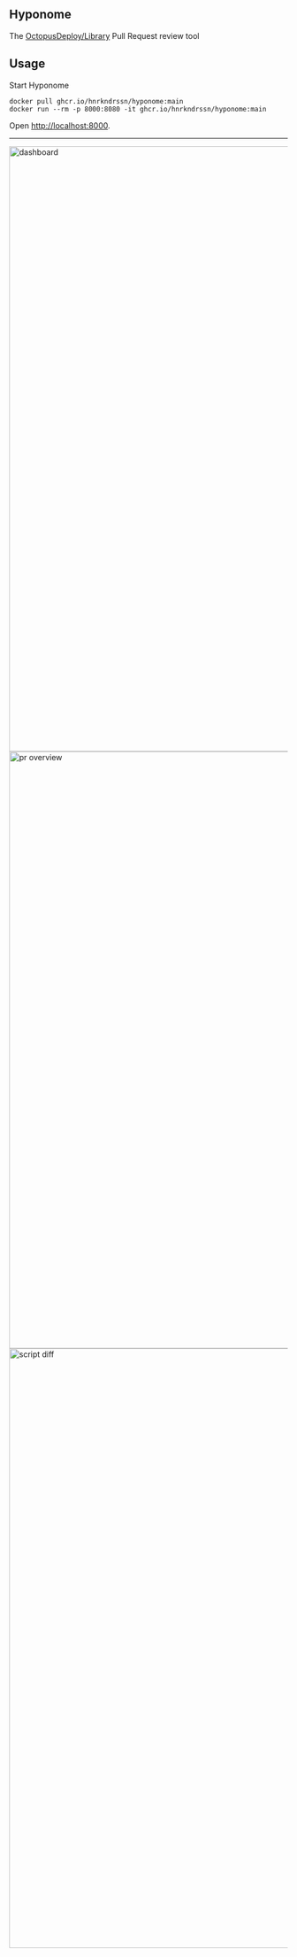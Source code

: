## Hyponome

The [OctopusDeploy/Library](https://github.com/OctopusDeploy/Library) Pull Request review tool

## Usage

Start Hyponome
```
docker pull ghcr.io/hnrkndrssn/hyponome:main
docker run --rm -p 8000:8080 -it ghcr.io/hnrkndrssn/hyponome:main
```

Open [http://localhost:8000](http://localhost:8000).

---

<img width="1094" alt="dashboard" src="https://github.com/user-attachments/assets/1e038de7-615b-4e0d-bdd0-f8fd1783b287">

<img width="1079" alt="pr overview" src="https://github.com/user-attachments/assets/cc9ca334-356d-410b-834a-77981217ba5d">

<img width="1084" alt="script diff" src="https://github.com/user-attachments/assets/9c178b41-eada-40bd-b23f-d6de17f9862a">

